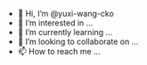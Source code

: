 - 👋 Hi, I’m @yuxi-wang-cko
- 👀 I’m interested in ...
- 🌱 I’m currently learning ...
- 💞️ I’m looking to collaborate on ...
- 📫 How to reach me  ...

<!---
yuxi-wang-cko/yuxi-wang-cko is a ✨ special ✨ repository because its `README.md` (this file) appears on your GitHub profile.
You can click the Preview link to take a look at your changes 12345.
--->
